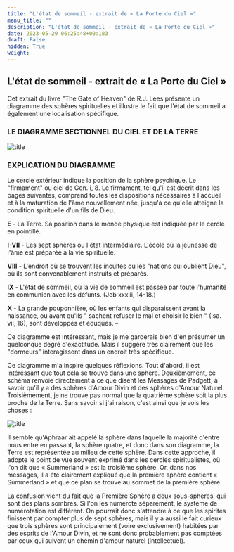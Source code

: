 ```yaml
---
title: "L'état de sommeil - extrait de « La Porte du Ciel »"
menu_title: ""
description: "L'état de sommeil - extrait de « La Porte du Ciel »"
date: 2023-05-29 06:25:48+00:183
draft: False
hidden: True
weight:
---
```

## L'état de sommeil - extrait de « La Porte du Ciel »

Cet extrait du livre "The Gate of Heaven" de R.J. Lees présente un diagramme des sphères spirituelles et illustre le fait que l'état de sommeil a également une localisation spécifique.

### LE DIAGRAMME SECTIONNEL DU CIEL ET DE LA TERRE

![title](/7-fr-life-after-death/fr-sleep-diagram.gif)

### EXPLICATION DU DIAGRAMME

Le cercle extérieur indique la position de la sphère psychique. Le "firmament" ou ciel de Gen. i, 8. Le firmament, tel qu'il est décrit dans les pages suivantes, comprend toutes les dispositions nécessaires à l'accueil et à la maturation de l'âme nouvellement née, jusqu'à ce qu'elle atteigne la condition spirituelle d'un fils de Dieu.

**E** - La Terre. Sa position dans le monde physique est indiquée par le cercle en pointillé.

**I-VII** - Les sept sphères ou l'état intermédiaire. L'école où la jeunesse de l'âme est préparée à la vie spirituelle.

**VIII** - L'endroit où se trouvent les incultes ou les "nations qui oublient Dieu", où ils sont convenablement instruits et préparés.

**IX** - L'état de sommeil, où la vie de sommeil est passée par toute l'humanité en communion avec les défunts. (Job xxxiii, 14-18.)

**X** - La grande pouponnière, où les enfants qui disparaissent avant la naissance, ou avant qu'ils " sachent refuser le mal et choisir le bien " (Isa. vii, 16), sont développés et éduqués. –

Ce diagramme est intéressant, mais je me garderais bien d'en présumer un quelconque degré d'exactitude. Mais il suggère très clairement que les "dormeurs" interagissent dans un endroit très spécifique.

Ce diagramme m'a inspiré quelques réflexions. Tout d'abord, il est intéressant que tout cela se trouve dans une sphère. Deuxièmement, ce schéma renvoie directement à ce que disent les Messages de Padgett, à savoir qu'il y a des sphères d'Amour Divin et des sphères d'Amour Naturel. Troisièmement, je ne trouve pas normal que la quatrième sphère soit la plus proche de la Terre. Sans savoir si j'ai raison, c'est ainsi que je vois les choses :

![title](/7-fr-life-after-death/fr-sleep-diagram-2.gif)

Il semble qu'Aphraar ait appelé la sphère dans laquelle la majorité d'entre nous entre en passant, la sphère quatre, et donc dans son diagramme, la Terre est représentée au milieu de cette sphère. Dans cette approche, il adopte le point de vue souvent exprimé dans les cercles spiritualistes, où l'on dit que « Summerland » est la troisième sphère. Or, dans nos messages, il a été clairement expliqué que la première sphère contient « Summerland » et que ce plan se trouve au sommet de la première sphère.

La confusion vient du fait que la Première Sphère a deux sous-sphères, qui sont des plans sombres. Si l'on les numérote séparément, le système de numérotation est différent. On pourrait donc s'attendre à ce que les spirites finissent par compter plus de sept sphères, mais il y a aussi le fait curieux que trois sphères sont principalement (voire exclusivement) habitées par des esprits de l'Amour Divin, et ne sont donc probablement pas comptées par ceux qui suivent un chemin d'amour naturel (intellectuel).

